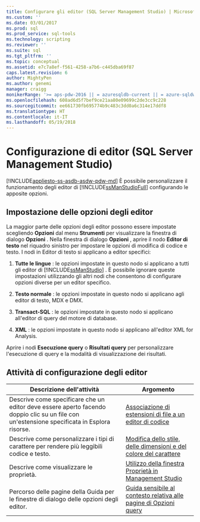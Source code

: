 ```yaml
---
title: Configurare gli editor (SQL Server Management Studio) | Microsoft Docs
ms.custom: ''
ms.date: 03/01/2017
ms.prod: sql
ms.prod_service: sql-tools
ms.technology: scripting
ms.reviewer: ''
ms.suite: sql
ms.tgt_pltfrm: ''
ms.topic: conceptual
ms.assetid: e7c7a8ef-f561-4258-a7b6-c445dba69f87
caps.latest.revision: 6
author: MightyPen
ms.author: genemi
manager: craigg
monikerRange: '>= aps-pdw-2016 || = azuresqldb-current || = azure-sqldw-latest || >= sql-server-2016 || = sqlallproducts-allversions'
ms.openlocfilehash: 608ad6d5f7bef9ce21aa80e09699c2de3cc9c228
ms.sourcegitcommit: ee661730fb695774b9c483c3dd0a6c314e17ddf8
ms.translationtype: HT
ms.contentlocale: it-IT
ms.lasthandoff: 05/19/2018
---
```

# <a name="configure-editors-sql-server-management-studio"></a>Configurazione di editor (SQL Server Management Studio)
[!INCLUDE[appliesto-ss-asdb-asdw-pdw-md](../../includes/appliesto-ss-asdb-asdw-pdw-md.md)]
  È possibile personalizzare il funzionamento degli editor di [!INCLUDE[ssManStudioFull](../../includes/ssmanstudiofull-md.md)] configurando le apposite opzioni.  
  
## <a name="settng-editor-options"></a>Impostazione delle opzioni degli editor  
 La maggior parte delle opzioni degli editor possono essere impostate scegliendo **Opzioni** dal menu **Strumenti** per visualizzare la finestra di dialogo **Opzioni** . Nella finestra di dialogo **Opzioni** , aprire il nodo **Editor di testo** nel riquadro sinistro per impostare le opzioni di modifica di codice e testo. I nodi in Editor di testo si applicano a editor specifici:  
  
1.  **Tutte le lingue** : le opzioni impostate in questo nodo si applicano a tutti gli editor di [!INCLUDE[ssManStudio](../../includes/ssmanstudio-md.md)] . È possibile ignorare queste impostazioni utilizzando gli altri nodi che consentono di configurare opzioni diverse per un editor specifico.  
  
2.  **Testo normale** : le opzioni impostate in questo nodo si applicano agli editor di testo, MDX e DMX.  
  
3.  **Transact-SQL** : le opzioni impostate in questo nodo si applicano all'editor di query del motore di database.  
  
4.  **XML** : le opzioni impostate in questo nodo si applicano all'editor XML for Analysis.  
  
 Aprire i nodi **Esecuzione query** o **Risultati query** per personalizzare l'esecuzione di query e la modalità di visualizzazione dei risultati.  
  
## <a name="editor-configuration-tasks"></a>Attività di configurazione degli editor  
  
|Descrizione dell'attività|Argomento|  
|----------------------|-----------|  
|Descrive come specificare che un editor deve essere aperto facendo doppio clic su un file con un'estensione specificata in Esplora risorse.|[Associazione di estensioni di file a un editor di codice](../../relational-databases/scripting/associate-file-extensions-to-a-code-editor.md)|  
|Descrive come personalizzare i tipi di carattere per rendere più leggibili codice e testo.|[Modifica dello stile, delle dimensioni e del colore del carattere](../../relational-databases/scripting/change-font-color-size-and-style.md)|  
|Descrive come visualizzare le proprietà.|[Utilizzo della finestra Proprietà in Management Studio](../../relational-databases/scripting/use-the-properties-window-in-management-studio.md)|  
|Percorso delle pagine della Guida per le finestre di dialogo delle opzioni degli editor.|[Guida sensibile al contesto relativa alle pagine di Opzioni query](http://msdn.microsoft.com/library/fad98caa-8a29-4b88-8464-f60a5c4fc00e)|  
  
  
